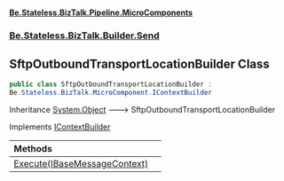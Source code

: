 #### [Be.Stateless.BizTalk.Pipeline.MicroComponents](README.md 'README')
### [Be.Stateless.BizTalk.Builder.Send](Be.Stateless.BizTalk.Builder.Send.md 'Be.Stateless.BizTalk.Builder.Send')

## SftpOutboundTransportLocationBuilder Class

```csharp
public class SftpOutboundTransportLocationBuilder :
Be.Stateless.BizTalk.MicroComponent.IContextBuilder
```

Inheritance [System.Object](https://docs.microsoft.com/en-us/dotnet/api/System.Object 'System.Object') &#129106; SftpOutboundTransportLocationBuilder

Implements [IContextBuilder](IContextBuilder.md 'Be.Stateless.BizTalk.MicroComponent.IContextBuilder')

| Methods | |
| :--- | :--- |
| [Execute(IBaseMessageContext)](SftpOutboundTransportLocationBuilder.Execute(IBaseMessageContext).md 'Be.Stateless.BizTalk.Builder.Send.SftpOutboundTransportLocationBuilder.Execute(Microsoft.BizTalk.Message.Interop.IBaseMessageContext)') | |
